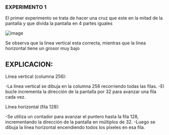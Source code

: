### EXPERIMENTO 1

El primer experimento se trata de hacer una cruz que este en la mitad de la pantalla y que divida la pantalla en 4 partes iguales

![image](https://github.com/user-attachments/assets/5b956bdb-f8dc-4158-b2ae-246c4714ebfb)

Se observa que la linea vertical esta correcta, mientras que la linea horizontal tiene un grosor muy bajo

## EXPLICACION: 

Línea vertical (columna 256):

-La línea vertical se dibuja en la columna 256 recorriendo todas las filas.
-El bucle incrementa la dirección de la pantalla por 32 para avanzar una fila cada vez.

Línea horizontal (fila 128):

-Se utiliza un contador para avanzar el puntero hasta la fila 128, incrementando la dirección de la pantalla en múltiplos de 32.
-Luego se dibuja la línea horizontal encendiendo todos los píxeles en esa fila.

